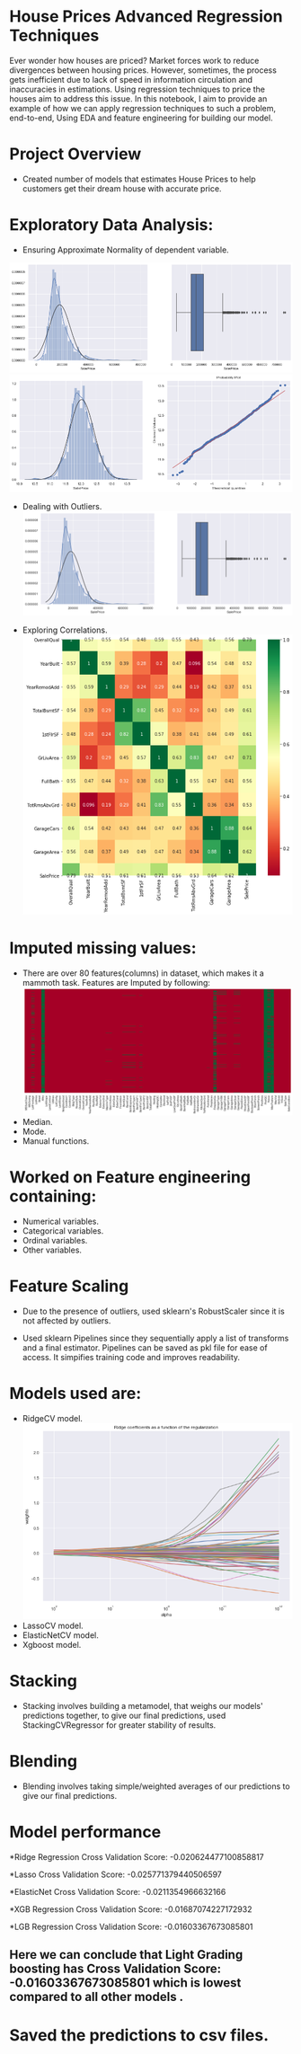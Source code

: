 # House Prices Advanced Regression Techniques

Ever wonder how houses are priced? Market forces work to reduce divergences between housing prices. However, sometimes, the process gets inefficient due to lack of speed in information circulation and inaccuracies in estimations. Using regression techniques to price the houses aim to address this issue. In this notebook, I aim to provide an example of how we can apply regression techniques to such a problem, end-to-end, Using EDA and feature engineering for building our model.

# Project Overview
* Created number of models that estimates House Prices to help customers get their dream house with accurate price.

# Exploratory Data Analysis: 

* Ensuring Approximate Normality of dependent variable.

![](https://github.com/sarvaatmak/House-Prices-Advanced-Regression-Techniques/blob/main/images/norm1.png)
![](https://github.com/sarvaatmak/House-Prices-Advanced-Regression-Techniques/blob/main/images/norm2.png)

* Dealing with Outliers.
![](https://github.com/sarvaatmak/House-Prices-Advanced-Regression-Techniques/blob/main/images/outliers.png)

* Exploring Correlations.
![](https://github.com/sarvaatmak/House-Prices-Advanced-Regression-Techniques/blob/main/images/correlations.png)

# Imputed missing values:
* There are over 80 features(columns) in dataset, which makes it a mammoth task. Features are Imputed by following:
![](https://github.com/sarvaatmak/House-Prices-Advanced-Regression-Techniques/blob/main/images/missing.png)
* Median.
* Mode.
* Manual functions.

# Worked on Feature engineering containing:
* Numerical variables.
* Categorical variables.
* Ordinal variables.
* Other variables.

# Feature Scaling
  * Due to the presence of outliers, used sklearn's RobustScaler since it is not affected by outliers.

* Used sklearn Pipelines since they sequentially apply a list of transforms and a final estimator. Pipelines can be saved as pkl file for ease of access. It simpifies training code and improves readability.

# Models used are:
* RidgeCV model.
![](https://github.com/sarvaatmak/House-Prices-Advanced-Regression-Techniques/blob/main/images/ridge_weights_against_alphas.png)
* LassoCV model.
* ElasticNetCV model.
* Xgboost model.

# Stacking
* Stacking involves building a metamodel, that weighs our models' predictions together, to give our final predictions, used StackingCVRegressor for greater stability of results.

# Blending
* Blending involves taking simple/weighted averages of our predictions to give our final predictions.

# Model performance
*Ridge Regression Cross Validation Score: -0.020624477100858817

*Lasso Cross Validation Score: -0.025771379440506597

*ElasticNet Cross Validation Score: -0.0211354966632166

*XGB Regression Cross Validation Score: -0.01687074227172932

*LGB Regression Cross Validation Score: -0.01603367673085801
## Here we can conclude that Light Grading boosting has Cross Validation Score: -0.01603367673085801 which is lowest compared to all other models .

# Saved the predictions to csv files.

